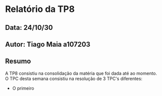 # Relatório da TP8
## Data: 24/10/30
## Autor: Tiago Maia a107203
## Resumo
A TP8 consistiu na consolidação da matéria que foi dada até ao momento.
O TPC desta semana consistiu na resolução de 3 TPC's diferentes:
* O primeiro 

